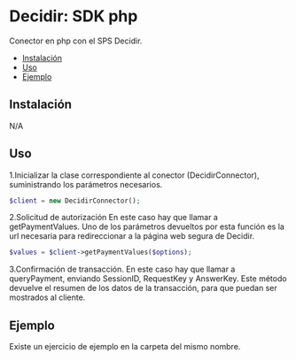 # Decidir: SDK php
Conector en php con el SPS Decidir.

 * [Instalación](#instalacion)
 * [Uso](#uso)
 * [Ejemplo](#ejemplo)
 
<a name="instalacion"></a>
## Instalación
N/A

<a name="uso"></a>
## Uso
1.Inicializar la clase correspondiente al conector (DecidirConnector), suministrando los parámetros necesarios.
```php
$client = new DecidirConnector();
```

2.Solicitud de autorización
En este caso hay que llamar a getPaymentValues. Uno de los parámetros devueltos por esta función es la url necesaria para redireccionar a la página web segura de Decidir.
```php
$values = $client->getPaymentValues($options);
```

3.Confirmación de transacción.
En este caso hay que llamar a queryPayment, enviando SessionID, RequestKey y AnswerKey. Este método devuelve el resumen de los datos de la transacción, para que puedan ser mostrados al cliente.

<a name="ejemplo"></a>
## Ejemplo
Existe un ejercicio de ejemplo en la carpeta del mismo nombre.
